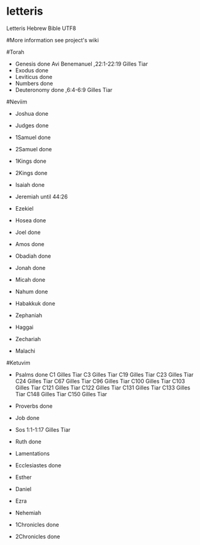 # letteris
Letteris Hebrew Bible UTF8

#More information see project's wiki


#Torah
- Genesis done  Avi Benemanuel ,22:1-22:19 Gilles Tiar
- Exodus done 
- Leviticus done  
- Numbers done
- Deuteronomy done ,6:4-6:9 Gilles Tiar 

#Neviim
- Joshua done
- Judges done
- 1Samuel done
- 2Samuel done
- 1Kings done
- 2Kings done

- Isaiah done
- Jeremiah until 44:26
- Ezekiel 

- Hosea  done
- Joel done
- Amos done
- Obadiah  done
- Jonah done
- Micah done
- Nahum done
- Habakkuk  done
- Zephaniah 
- Haggai 
- Zechariah 
- Malachi 

#Ketuvim
- Psalms done
C1 Gilles Tiar 
C3 Gilles Tiar
C19 Gilles Tiar 
C23 Gilles Tiar 
C24 Gilles Tiar 
C67 Gilles Tiar 
C96 Gilles Tiar 
C100 Gilles Tiar 
C103 Gilles Tiar 
C121 Gilles Tiar 
C122 Gilles Tiar 
C131 Gilles Tiar 
C133 Gilles Tiar 
C148 Gilles Tiar 
C150 Gilles Tiar 
- Proverbs done
- Job done

- Sos 1:1-1:17 Gilles Tiar 
- Ruth done
- Lamentations 
- Ecclesiastes done
- Esther 

- Daniel 
- Ezra 
- Nehemiah 
- 1Chronicles done
- 2Chronicles done
